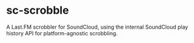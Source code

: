 # sc-scrobble

A Last.FM scrobbler for SoundCloud, using the internal SoundCloud play history API for platform-agnostic scrobbling.